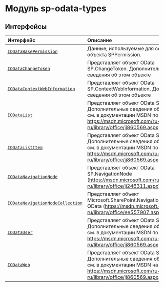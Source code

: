 # <a name="sp-odata-types-module"></a>Модуль sp-odata-types




## <a name="interfaces"></a>Интерфейсы

| Интерфейс    |  Описание |
|:-------------|:---------------|
| [`IODataBasePermission`](./sp-odata-types/iodatabasepermission.md)   | Данные, используемые для создания объекта SPPermission.  |
| [`IODataChangeToken`](./sp-odata-types/iodatachangetoken.md)   | Представляет объект OData SP.ChangeToken. Дополнительные сведения об этом объекте  |
| [`IODataContextWebInformation`](./sp-odata-types/iodatacontextwebinformation.md)   | Представляет объект OData SP.ContextWebInformation. Дополнительные сведения об этом объекте  |
| [`IODataList`](./sp-odata-types/iodatalist.md)   | Представляет объект OData SP.List. Дополнительные сведения об этом объекте см. в документации MSDN по адресу: https://msdn.microsoft.com/ru-ru/library/office/jj860569.aspx  |
| [`IODataListItem`](./sp-odata-types/iodatalistitem.md)   | Представляет объект OData SP.ListItem. Дополнительные сведения об этом объекте см. в документации MSDN по адресу: https://msdn.microsoft.com/ru-ru/library/office/jj860569.aspx  |
| [`IODataNavigationNode`](./sp-odata-types/iodatanavigationnode.md)   | Представляет объект OData SP.NavigationNode (https://msdn.microsoft.com/ru-ru/library/office/jj246311.aspx).  |
| [`IODataNavigationNodeCollection`](./sp-odata-types/iodatanavigationnodecollection.md)   | Представляет объект Microsoft.SharePoint.Navigation.SPNavigation OData (https://msdn.microsoft.com/ru-ru/library/office/ee557907.aspx).  |
| [`IODataUser`](./sp-odata-types/iodatauser.md)   | Представляет объект OData SP.User. Дополнительные сведения об этом объекте см. в документации MSDN по адресу: https://msdn.microsoft.com/ru-ru/library/office/jj860569.aspx  |
| [`IODataWeb`](./sp-odata-types/iodataweb.md)   | Представляет объект OData SP.Web. Дополнительные сведения об этом объекте см. в документации MSDN на странице https://msdn.microsoft.com/ru-ru/library/office/jj860569.aspx.  |






